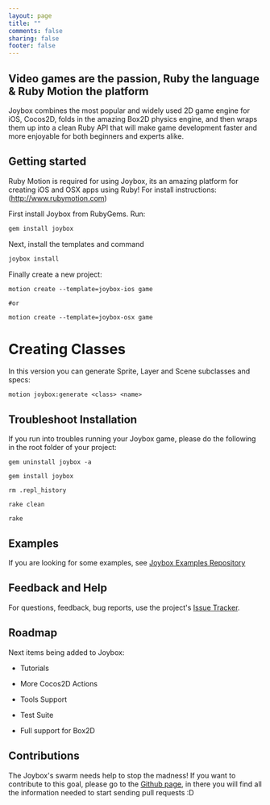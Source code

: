 ```yaml
---
layout: page
title: ""
comments: false
sharing: false
footer: false
---
```


## Video games are the passion, Ruby the language & Ruby Motion the platform

Joybox combines the most popular and widely used 2D game engine for iOS, Cocos2D, folds in the amazing Box2D physics engine, and then wraps them up into a clean Ruby API that will make game development faster and more enjoyable for both beginners and experts alike.

## Getting started

Ruby Motion is required for using Joybox, its an amazing platform for creating iOS and OSX apps using Ruby! For install instructions: (http://www.rubymotion.com)

First install Joybox from RubyGems. Run:

```ruby
gem install joybox
```

Next, install the templates and command

```ruby
joybox install
```

Finally create a new project:

```
motion create --template=joybox-ios game

#or

motion create --template=joybox-osx game
```

# Creating Classes

In this version you can generate Sprite, Layer and Scene subclasses and specs:

```
motion joybox:generate <class> <name>
```

## Troubleshoot Installation
If you run into troubles running your Joybox game, please do the following in the root folder of your project:

```
gem uninstall joybox -a

gem install joybox

rm .repl_history

rake clean

rake
```


## Examples

If you are looking for some examples, see [Joybox Examples Repository](https://github.com/CurveBeryl/Joybox-Examples)

## Feedback and Help

For questions, feedback, bug reports, use the project's [Issue Tracker](https://github.com/rubymotion/Joybox/issues).

## Roadmap

Next items being added to Joybox:

* Tutorials

* More Cocos2D Actions

* Tools Support

* Test Suite

* Full support for Box2D


## Contributions

The Joybox's swarm needs help to stop the madness! If you want to contribute to this goal, please go to the [Github page](https://github.com/rubymotion/Joybox), in there you will find all the information needed to start sending pull requests :D
